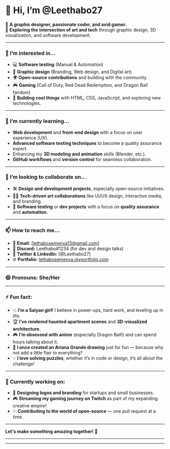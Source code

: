 # 👋 Hi, I’m @Leethabo27

🔮 **A graphic designer, passionate coder, and avid gamer.**  
🌟 **Exploring the intersection of art and tech** through graphic design, 3D visualization, and software development.

---

### 👀 **I’m interested in...**
- 💻 **Software testing** (Manual & Automation)  
- 🎨 **Graphic design** (Branding, Web design, and Digital art)  
- 🌍 **Open-source contributions** and building with the community  
- 🎮 **Gaming** (Call of Duty, Red Dead Redemption, and Dragon Ball fandom)  
- 🔧 **Building cool things** with HTML, CSS, JavaScript, and exploring new technologies.  

---

### 🌱 **I’m currently learning...**
- **Web development** and **front-end design** with a focus on user experience (UX).  
- **Advanced software testing techniques** to become a quality assurance expert.  
- Enhancing my **3D modeling and animation** skills (Blender, etc.).  
- **GitHub workflows** and **version control** for seamless collaboration.  

---

### 💞️ **I’m looking to collaborate on...**
- 🛠️ **Design and development projects**, especially open-source initiatives.  
- 🧑‍💻 **Tech-driven art collaborations** like UI/UX design, interactive media, and branding.  
- 🔄 **Software testing** or **dev projects** with a focus on **quality assurance** and **automation.**

---

### 📫 **How to reach me...**
- 📧 **Email:** [lethabosemenya13@gmail.com]  
- 💬 **Discord:** Leethabo#1234 (for dev and design talks)  
- 🦸 **Twitter & LinkedIn:** [@Leethabo27]  
- 🌐 **Portfolio:** [lethabosemenya.myportfolio.com](https://lethabosemenya.myportfolio.com)

---

### 😄 **Pronouns:** **She/Her**

---

### ⚡ **Fun fact:**
- 💥 **I’m a Saiyan girl!** I believe in power-ups, hard work, and leveling up in life.  
- 🏆 **I’ve rendered haunted apartment scenes** and **3D-visualized architecture.**  
- 🎮 **I’m obsessed with anime** (especially Dragon Ball!) and can spend hours talking about it.  
- 🎤 **I once created an Ariana Grande drawing** just for fun — because why not add a little flair to everything?  
- 💡 **I love solving puzzles**, whether it’s in code or design, it’s all about the challenge!

---

### 🚀 **Currently working on:**
- 🔧 **Designing logos and branding** for startups and small businesses.  
- 🎮 **Streaming my gaming journey on Twitch** as part of my expanding creative empire!  
- ✨ **Contributing to the world of open-source** — one pull request at a time.

---

**Let's make something amazing together!** 🌟

---





---


